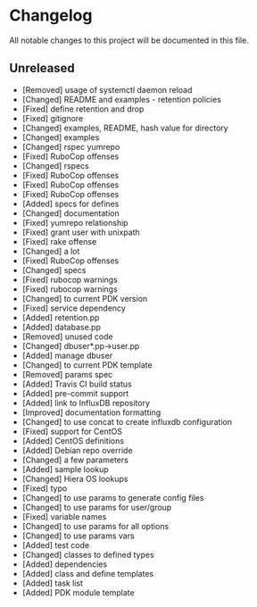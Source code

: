 # Changelog

All notable changes to this project will be documented in this file.

## Unreleased

- [Removed] usage of systemctl daemon reload
- [Changed] README and examples - retention policies
- [Fixed] define retention and drop
- [Fixed] gitignore
- [Changed] examples, README, hash value for directory
- [Changed] examples
- [Changed] rspec yumrepo
- [Fixed] RuboCop offenses
- [Changed] rspecs
- [Fixed] RuboCop offenses
- [Fixed] RuboCop offenses
- [Fixed] RuboCop offenses
- [Added] specs for defines
- [Changed] documentation
- [Fixed] yumrepo relationship
- [Fixed] grant user with unixpath
- [Fixed] rake offense
- [Changed] a lot
- [Fixed] RuboCop offenses
- [Changed] specs
- [Fixed] rubocop warnings
- [Fixed] rubocop warnings
- [Changed] to current PDK version
- [Fixed] service dependency
- [Added] retention.pp
- [Added] database.pp
- [Removed] unused code
- [Changed] dbuser*.pp->user.pp
- [Added] manage dbuser
- [Changed] to current PDK template
- [Removed] params spec
- [Added] Travis CI build status
- [Added] pre-commit support
- [Added] link to InfluxDB repository
- [Improved] documentation formatting
- [Changed] to use concat to create influxdb configuration
- [Fixed] support for CentOS
- [Added] CentOS definitions
- [Added] Debian repo override
- [Changed] a few parameters
- [Added] sample lookup
- [Changed] Hiera OS lookups
- [Fixed] typo
- [Changed] to use params to generate config files
- [Changed] to use params for user/group
- [Fixed] variable names
- [Changed] to use params for all options
- [Changed] to use params vars
- [Added] test code
- [Changed] classes to defined types
- [Added] dependencies
- [Added] class and define templates
- [Added] task list
- [Added] PDK module template
